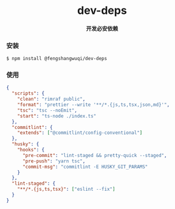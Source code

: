 <h1 align="center">
dev-deps
</h1>

<h4 align="center">
开发必安依赖
</h4>

### 安装

```
$ npm install @fengshangwuqi/dev-deps
```

### 使用

```json
{
  "scripts": {
    "clean": "rimraf public",
    "format": "prettier --write '**/*.{js,ts,tsx,json,md}'",
    "tsc": "tsc --noEmit",
    "start": "ts-node ./index.ts"
  },
  "commitlint": {
    "extends": ["@commitlint/config-conventional"]
  },
  "husky": {
    "hooks": {
      "pre-commit": "lint-staged && pretty-quick --staged",
      "pre-push": "yarn tsc",
      "commit-msg": "commitlint -E HUSKY_GIT_PARAMS"
    }
  },
  "lint-staged": {
    "**/*.{js,ts,tsx}": ["eslint --fix"]
  }
}
```
